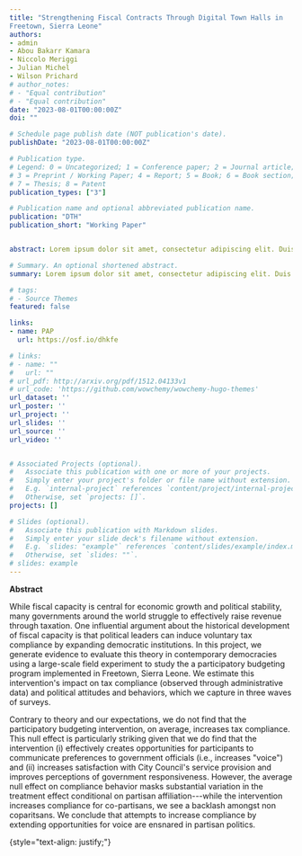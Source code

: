 ```yaml
---
title: "Strengthening Fiscal Contracts Through Digital Town Halls in
Freetown, Sierra Leone"
authors:
- admin
- Abou Bakarr Kamara
- Niccolo Meriggi
- Julian Michel
- Wilson Prichard
# author_notes:
# - "Equal contribution"
# - "Equal contribution"
date: "2023-08-01T00:00:00Z"
doi: ""

# Schedule page publish date (NOT publication's date).
publishDate: "2023-08-01T00:00:00Z"

# Publication type.
# Legend: 0 = Uncategorized; 1 = Conference paper; 2 = Journal article;
# 3 = Preprint / Working Paper; 4 = Report; 5 = Book; 6 = Book section;
# 7 = Thesis; 8 = Patent
publication_types: ["3"]

# Publication name and optional abbreviated publication name.
publication: "DTH"
publication_short: "Working Paper"


abstract: Lorem ipsum dolor sit amet, consectetur adipiscing elit. Duis posuere tellus ac convallis placerat. Proin tincidunt magna sed ex sollicitudin condimentum. Sed ac faucibus dolor, scelerisque sollicitudin nisi. Cras purus urna, suscipit quis sapien eu, pulvinar tempor diam. Quisque risus orci, mollis id ante sit amet, gravida egestas nisl. Sed ac tempus magna. Proin in dui enim. Donec condimentum, sem id dapibus fringilla, tellus enim condimentum arcu, nec volutpat est felis vel metus. Vestibulum sit amet erat at nulla eleifend gravida.

# Summary. An optional shortened abstract.
summary: Lorem ipsum dolor sit amet, consectetur adipiscing elit. Duis posuere tellus ac convallis placerat. Proin tincidunt magna sed ex sollicitudin condimentum.

# tags:
# - Source Themes
featured: false

links:
- name: PAP
  url: https://osf.io/dhkfe

# links:
# - name: ""
#   url: ""
# url_pdf: http://arxiv.org/pdf/1512.04133v1
# url_code: 'https://github.com/wowchemy/wowchemy-hugo-themes'
url_dataset: ''
url_poster: ''
url_project: ''
url_slides: ''
url_source: ''
url_video: ''


# Associated Projects (optional).
#   Associate this publication with one or more of your projects.
#   Simply enter your project's folder or file name without extension.
#   E.g. `internal-project` references `content/project/internal-project/index.md`.
#   Otherwise, set `projects: []`.
projects: []

# Slides (optional).
#   Associate this publication with Markdown slides.
#   Simply enter your slide deck's filename without extension.
#   E.g. `slides: "example"` references `content/slides/example/index.md`.
#   Otherwise, set `slides: ""`.
# slides: example
---
```


**Abstract**

While fiscal capacity is central for economic growth and political stability, many governments around the world struggle to effectively raise revenue through taxation. One influential argument about the historical development of fiscal capacity is that political leaders can induce voluntary tax compliance by expanding democratic institutions. In this project, we generate evidence to evaluate this theory in contemporary democracies using a large-scale field experiment to study the a participatory budgeting program implemented in Freetown, Sierra Leone. We estimate this intervention's impact on tax compliance (observed through administrative data) and political attitudes and behaviors, which we capture in three waves of surveys.

Contrary to theory and our expectations, we do not find that the participatory budgeting intervention, on average, increases tax compliance. This null effect is particularly striking given that we do find that the intervention (i) effectively creates opportunities for participants to communicate preferences to government officials (i.e., increases "voice") and (ii) increases satisfaction with City Council's service provision and improves perceptions of government responsiveness. However, the average null effect on compliance behavior masks substantial variation in the treatment effect conditional on partisan affiliation---while the intervention increases compliance for co-partisans, we see a backlash amongst non coparitsans. We conclude that attempts to increase compliance by extending opportunities for voice are ensnared in partisan politics.

{style="text-align: justify;"}